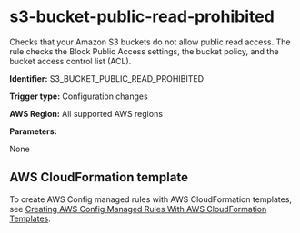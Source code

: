 # s3\-bucket\-public\-read\-prohibited<a name="s3-bucket-public-read-prohibited"></a>

Checks that your Amazon S3 buckets do not allow public read access\. The rule checks the Block Public Access settings, the bucket policy, and the bucket access control list \(ACL\)\. 

**Identifier:** S3\_BUCKET\_PUBLIC\_READ\_PROHIBITED

**Trigger type:** Configuration changes

**AWS Region:** All supported AWS regions

**Parameters:**

None  

## AWS CloudFormation template<a name="w24aac11c29c17b7d305c15"></a>

To create AWS Config managed rules with AWS CloudFormation templates, see [Creating AWS Config Managed Rules With AWS CloudFormation Templates](aws-config-managed-rules-cloudformation-templates.md)\.